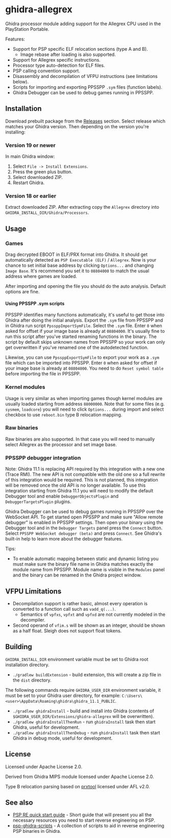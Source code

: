 ghidra-allegrex
===============

Ghidra processor module adding support for the Allegrex CPU used in the PlayStation Portable.

Features:

- Support for PSP specific ELF relocation sections (type A and B).
  - Image rebase after loading is also supported.
- Support for Allegrex specific instructions.
- Processor type auto-detection for ELF files.
- PSP calling convention support.
- Disassembly and decompilation of VFPU instructions (see limitations below).
- Scripts for importing and exporting PPSSPP `.sym` files (function labels).
- Ghidra Debugger can be used to debug games running in PPSSPP.

## Installation

Download prebuilt package from the [Releases](https://github.com/kotcrab/ghidra-rest-api/releases) section. Select release which matches
your Ghidra version. Then depending on the version you're installing:

### Version 19 or newer

In main Ghidra window:
1. Select `File -> Install Extensions`.
2. Press the green plus button.
3. Select downloaded ZIP.
4. Restart Ghidra.

### Version 18 or earlier

Extract downloaded ZIP. After extracting copy the `Allegrex` directory into `GHIDRA_INSTALL_DIR/Ghidra/Processors`.

## Usage

### Games

Drag decrypted EBOOT in ELF/PRX format into Ghidra. It should get automatically detected as `PSP Executable (ELF)`
/ `Allegrex`. Now is your chance to set initial base address by clicking `Options...` and changing `Image Base`. It's
recommend you set it to `08804000` to match the usual address where games are loaded.

After importing and opening the file you should do the auto analysis. Default options are fine.

#### Using PPSSPP .sym scripts

PPSSPP identifies many functions automatically, it's useful to get those into Ghidra after doing the initial analysis. Export
the `.sym` file from PPSSPP and in Ghidra run script
`PpssppImportSymFile`. Select the `.sym` file. Enter `0` when asked for offset if your image base is already at `08804000`.
It's usually fine to run this script after you've started renaming functions in the binary. The script by default skips
unknown names from PPSSPP so your work can only get overwritten if you've renamed one of the autodetected function.

Likewise, you can use `PpssppExportSymFile` to export your work as a `.sym` file which can be imported into PPSSPP. Enter `0`
when asked for offset if your image base is already at `08804000`. You need to do `Reset symbol table` before importing the
file in PPSSPP.

### Kernel modules

Usage is very similar as when importing games though kernel modules are usually loaded starting from address `88000000`.
Note that for some files (e.g. `sysmem`, `loadcore`) you will need to click `Options...` during import and select checkbox to 
use `reboot.bin` type B relocation mapping.

### Raw binaries

Raw binaries are also supported. In that case you will need to manually select Allegrex as the processor and set image base.

### PPSSPP debugger integration

Note: Ghidra 11.1 is replacing API required by this integration with a new one (Trace RMI). The new API is not compatible with the
old one so a full rewrite of this integration would be required. This is not planned, this integration will be removed once the
old API is no longer available. To use this integration starting from Ghidra 11.1 you will need to modify the default Debugger 
tool and enable `DebuggerObjectsPlugin` and `DebuggerTargetsPlugin` plugins.

Ghidra Debugger can be used to debug games running in PPSSPP over the WebSocket API. To get started open
PPSSPP and make sure "Allow remote debugger" is enabled in PPSSPP settings. Then open your binary using the Debugger tool and
in the `Debugger Targets` panel press the `Connect` button. Select `PPSSPP WebSocket debugger (beta)` and press `Connect`.
See Ghidra's built-in help to learn more about the debugger features.

Tips:

- To enable automatic mapping between static and dynamic listing you must make sure the binary file name in Ghidra matches exactly
  the module name from PPSSPP. Module name is visible in the `Modules` panel and the binary can be renamed in the Ghidra
  project window.

## VFPU Limitations

- Decompilation support is rather basic, almost every operation is converted to a function call such as `vadd_q(...)`.
  - Semantics of `vpfxs`, `vpfxt` and `vpfxd` are not currently modeled in the decompiler.
- Second operand of `vfim.s` will be shown as an integer, should be shown as a half float. Sleigh does not support float
  tokens.

## Building

`GHIDRA_INSTALL_DIR` environment variable must be set to Ghidra root installation directory.

- `./gradlew buildExtension` - build extension, this will create a zip file in the `dist` directory.

The following commands require `GHIDRA_USER_DIR` environment variable, it must be set to your Ghidra user
directory, for example: `C:\Users\<user>\AppData\Roaming\ghidra\ghidra_11.1_PUBLIC`.

- `./gradlew ghidraInstall` - build and install into Ghidra (contents of `$GHIDRA_USER_DIR/Extensions/ghidra-allegrex` will be overwritten).
- `./gradlew ghidraInstallThenRun` - run `ghidraInstall` task then start Ghidra, useful for development.
- `./gradlew ghidraInstallThenDebug` - run `ghidraInstall` task then start Ghidra in debug mode, useful for development.

## License

Licensed under Apache License 2.0.

Derived from Ghidra MIPS module licensed under Apache License 2.0.

Type B relocation parsing based on [prxtool](https://github.com/pspdev/prxtool) licensed under AFL v2.0.

## See also

- [PSP RE quick start guide](https://psp-re.github.io/quickstart/) - Short guide that will present you all the necessary resources you need to start reverse engineering on PSP.
- [psp-ghidra-scripts](https://github.com/pspdev/psp-ghidra-scripts) - A collection of scripts to aid in reverse engineering PSP binaries in Ghidra.
